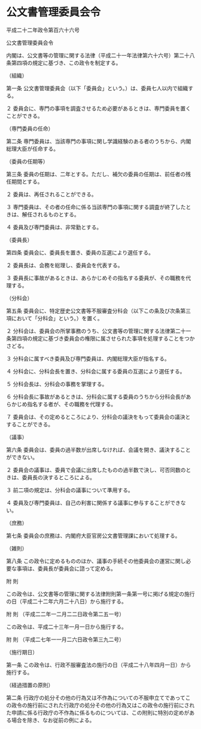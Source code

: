 # 公文書管理委員会令

平成二十二年政令第百六十六号

公文書管理委員会令

内閣は、公文書等の管理に関する法律（平成二十一年法律第六十六号）第二十八条第四項の規定に基づき、この政令を制定する。

（組織）

第一条 公文書管理委員会（以下「委員会」という。）は、委員七人以内で組織する。

２ 委員会に、専門の事項を調査させるため必要があるときは、専門委員を置くことができる。

（専門委員の任命）

第二条 専門委員は、当該専門の事項に関し学識経験のある者のうちから、内閣総理大臣が任命する。

（委員の任期等）

第三条 委員の任期は、二年とする。ただし、補欠の委員の任期は、前任者の残任期間とする。

２ 委員は、再任されることができる。

３ 専門委員は、その者の任命に係る当該専門の事項に関する調査が終了したときは、解任されるものとする。

４ 委員及び専門委員は、非常勤とする。

（委員長）

第四条 委員会に、委員長を置き、委員の互選により選任する。

２ 委員長は、会務を総理し、委員会を代表する。

３ 委員長に事故があるときは、あらかじめその指名する委員が、その職務を代理する。

（分科会）

第五条 委員会に、特定歴史公文書等不服審査分科会（以下この条及び次条第三項において「分科会」という。）を置く。

２ 分科会は、委員会の所掌事務のうち、公文書等の管理に関する法律第二十一条第四項の規定に基づき委員会の権限に属させられた事項を処理することをつかさどる。

３ 分科会に属すべき委員及び専門委員は、内閣総理大臣が指名する。

４ 分科会に、分科会長を置き、分科会に属する委員の互選により選任する。

５ 分科会長は、分科会の事務を掌理する。

６ 分科会長に事故があるときは、分科会に属する委員のうちから分科会長があらかじめ指名する者が、その職務を代理する。

７ 委員会は、その定めるところにより、分科会の議決をもって委員会の議決とすることができる。

（議事）

第六条 委員会は、委員の過半数が出席しなければ、会議を開き、議決することができない。

２ 委員会の議事は、委員で会議に出席したものの過半数で決し、可否同数のときは、委員長の決するところによる。

３ 前二項の規定は、分科会の議事について準用する。

４ 委員及び専門委員は、自己の利害に関係する議事に参与することができない。

（庶務）

第七条 委員会の庶務は、内閣府大臣官房公文書管理課において処理する。

（雑則）

第八条 この政令に定めるもののほか、議事の手続その他委員会の運営に関し必要な事項は、委員長が委員会に諮って定める。

附 則

この政令は、公文書等の管理に関する法律附則第一条第一号に掲げる規定の施行の日（平成二十二年六月二十八日）から施行する。

附 則 （平成二二年一二月二二日政令第二五一号）

この政令は、平成二十三年一月一日から施行する。

附 則 （平成二七年一一月二六日政令第三九二号）

（施行期日）

第一条 この政令は、行政不服審査法の施行の日（平成二十八年四月一日）から施行する。

（経過措置の原則）

第二条 行政庁の処分その他の行為又は不作為についての不服申立てであってこの政令の施行前にされた行政庁の処分その他の行為又はこの政令の施行前にされた申請に係る行政庁の不作為に係るものについては、この附則に特別の定めがある場合を除き、なお従前の例による。
